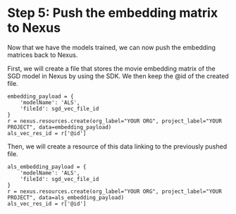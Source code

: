 # Step 5: Push the embedding matrix to Nexus

Now that we have the models trained, we can now push the embedding matrices back to Nexus.

First, we will create a file that stores the movie embedding matrix of the SGD model in Nexus by using the SDK.
We then keep the @id of the created file.

```
embedding_payload = {
    'modelName': 'ALS',
    'fileId': sgd_vec_file_id
}
r = nexus.resources.create(org_label="YOUR ORG", project_label="YOUR PROJECT", data=embedding_payload)
als_vec_res_id = r['@id']
```
Then, we will create a resource of this data linking to the previously pushed file.
```
als_embedding_payload = {
    'modelName': 'ALS',
    'fileId': sgd_vec_file_id
}
r = nexus.resources.create(org_label="YOUR ORG", project_label="YOUR PROJECT", data=als_embedding_payload)
als_vec_res_id = r['@id']
```